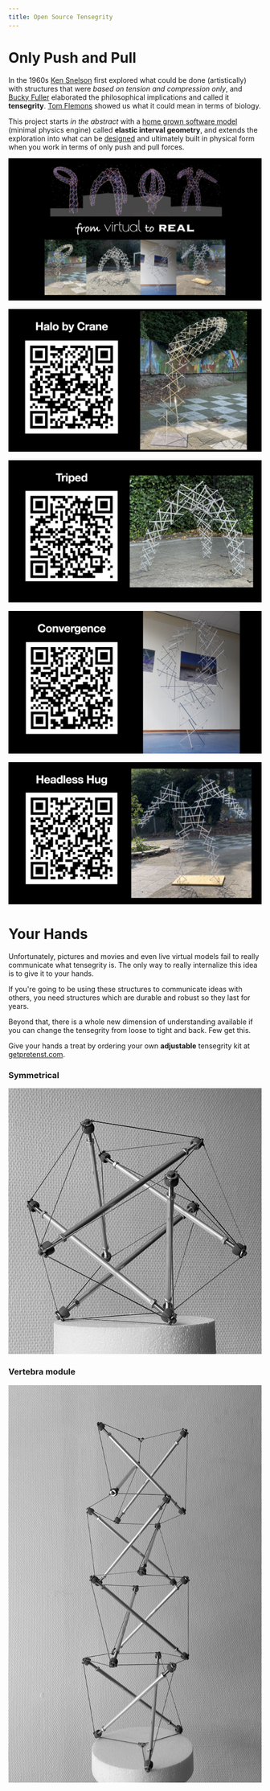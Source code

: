 ```yaml
---
title: Open Source Tensegrity
---
```


# Only Push and Pull

In the 1960s [Ken Snelson](http://kennethsnelson.net/) first explored what could be done (artistically) with structures that were *based on tension and compression only*, and [Bucky Fuller](https://www.bfi.org/) elaborated the philosophical implications and called it **tensegrity**. [Tom Flemons](http://intensiondesigns.ca/archive/) showed us what it could mean in terms of biology. 

This project starts *in the abstract* with a [home grown software model](https://github.com/elastic-interval/pretenst) (minimal physics engine) called **elastic interval geometry**, and extends the exploration into what can be [designed](https://pretenst.com/app/) and ultimately built in physical form when you work in terms of only push and pull forces.

![from virtual to real](/images/home/from-virtual-to-real.jpg)

[![halo by crane](/images/home/halo.jpg)](https://pretenst.com/app/#construction;Halo-by-Crane)

[![triped](/images/home/triped.jpg)](https://pretenst.com/app/#construction;Triped)

[![convergence](/images/home/convergence.jpg)](https://pretenst.com/app/#construction;Convergence)

[![headless hug](/images/home/headless-hug.jpg)](https://pretenst.com/app/#construction;Headless-Hug)

# Your Hands

Unfortunately, pictures and movies and even live virtual models fail to really communicate what tensegrity is. The only way to really internalize this idea is to give it to your hands.

If you're going to be using these structures to communicate ideas with others, you need structures which are durable and robust so they last for years.

Beyond that, there is a whole new dimension of understanding available if you can change the tensegrity from loose to tight and back. Few get this.

Give your hands a treat by ordering your own **adjustable** tensegrity kit at [getpretenst.com](https://getpretenst.com/).

### Symmetrical

[![symmetrical](/images/home/symmetrical.jpg)](https://getpretenst.com/)

### Vertebra module

[![spine](/images/home/spine.jpg)](https://getpretenst.com/)
